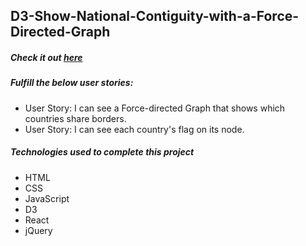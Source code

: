 ## D3-Show-National-Contiguity-with-a-Force-Directed-Graph
##### Check it out <a href="https://c0d0er.github.io/D3-Show-National-Contiguity-with-a-Force-Directed-Graph/" target="_blank">here</a>

##### Fulfill the below user stories:
- User Story: I can see a Force-directed Graph that shows which countries share borders.
- User Story: I can see each country's flag on its node.

##### Technologies used to complete this project
- HTML
- CSS
- JavaScript
- D3
- React
- jQuery
